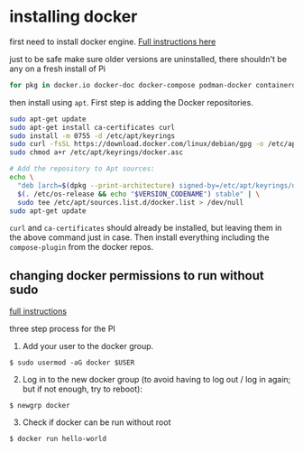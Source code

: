 # installing docker

first need to install docker engine. [Full instructions here](https://docs.docker.com/engine/install/debian/)

just to be safe make sure older versions are uninstalled, there shouldn't be any on a fresh install of Pi

```bash
for pkg in docker.io docker-doc docker-compose podman-docker containerd runc; do sudo apt-get remove $pkg; done
```

then install using `apt`.  First step is adding the Docker repositories.

```bash
sudo apt-get update
sudo apt-get install ca-certificates curl
sudo install -m 0755 -d /etc/apt/keyrings
sudo curl -fsSL https://download.docker.com/linux/debian/gpg -o /etc/apt/keyrings/docker.asc
sudo chmod a+r /etc/apt/keyrings/docker.asc

# Add the repository to Apt sources:
echo \
  "deb [arch=$(dpkg --print-architecture) signed-by=/etc/apt/keyrings/docker.asc] https://download.docker.com/linux/debian \
  $(. /etc/os-release && echo "$VERSION_CODENAME") stable" | \
  sudo tee /etc/apt/sources.list.d/docker.list > /dev/null
sudo apt-get update
```

`curl` and `ca-certificates` should already be installed, but leaving them in the above command just in case. Then install everything including the `compose-plugin` from the docker repos.

## changing docker permissions to run without sudo

[full instructions](https://docs.docker.com/engine/install/linux-postinstall/#manage-docker-as-a-non-root-user)

three step process for the PI

1. Add your user to the docker group.

`$ sudo usermod -aG docker $USER`

2. Log in to the new docker group (to avoid having to log out / log in again; but if not enough, try to reboot):

`$ newgrp docker`

3. Check if docker can be run without root

`$ docker run hello-world`
